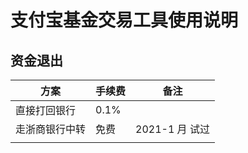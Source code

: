# 支付宝基金交易工具使用说明



## 资金退出





| 方案           | 手续费 | 备注           |
| -------------- | ------ | -------------- |
| 直接打回银行   | 0.1%   |                |
| 走浙商银行中转 | 免费   | 2021-1 月 试过 |
|                |        |                |

